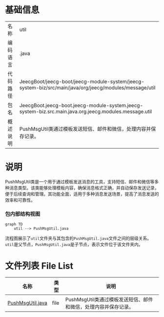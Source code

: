 # 基础信息

|      |      |
|------|------|
| 名称 | util |
| 编码语言 | .java |
| 代码路径 | JeecgBoot/jeecg-boot/jeecg-module-system/jeecg-system-biz/src/main/java/org/jeecg/modules/message/util |
| 包名 | JeecgBoot.jeecg-boot.jeecg-module-system.jeecg-system-biz.src.main.java.org.jeecg.modules.message.util |
| 概述说明 | PushMsgUtil类通过模板发送短信、邮件和微信，处理内容并保存记录。 |

# 说明

PushMsgUtil类是一个用于通过模板发送消息的工具，支持短信、邮件和微信等多种消息类型。该类能够处理模板内容，确保消息格式正确，并自动保存发送记录，便于后续查询和管理。其功能全面，适用于多种消息发送场景，提高了消息发送的效率和可靠性。


### 包内部结构视图

```mermaid
graph TD
    util --> PushMsgUtil.java
```

流程图展示了`util`文件夹与其包含的`PushMsgUtil.java`文件之间的层级关系。`util`是父节点，`PushMsgUtil.java`是子节点，表示文件位于该文件夹内。

# 文件列表 File List

| 名称   | 类型  | 说明 |
|-------|------|-------------|
| [PushMsgUtil.java](PushMsgUtil.md) | file | PushMsgUtil类通过模板发送短信、邮件和微信，处理内容并保存记录。 |


